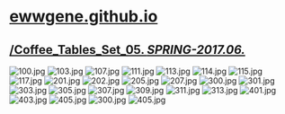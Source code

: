 
# [ewwgene.github.io](https://ewwgene.github.io/)
## [/Coffee_Tables_Set_05. _SPRING-2017.06._](https://ewwgene.github.io/Coffee_Tables_Set_05)
<a id="100"></a> ![100.jpg](https://ewwgene.github.io/Coffee_Tables_Set_05/100.jpg)
<a id="103"></a> ![103.jpg](https://ewwgene.github.io/Coffee_Tables_Set_05/103.jpg)
<a id="107"></a> ![107.jpg](https://ewwgene.github.io/Coffee_Tables_Set_05/107.jpg)
<a id="111"></a> ![111.jpg](https://ewwgene.github.io/Coffee_Tables_Set_05/111.jpg)
<a id="113"></a> ![113.jpg](https://ewwgene.github.io/Coffee_Tables_Set_05/113.jpg)
<a id="114"></a> ![114.jpg](https://ewwgene.github.io/Coffee_Tables_Set_05/114.jpg)
<a id="115"></a> ![115.jpg](https://ewwgene.github.io/Coffee_Tables_Set_05/115.jpg)
<a id="117"></a> ![117.jpg](https://ewwgene.github.io/Coffee_Tables_Set_05/117.jpg)
<a id="201m"></a> ![201.jpg](https://ewwgene.github.io/Coffee_Tables_Set_05/Making/201.jpg)
<a id="202m"></a> ![202.jpg](https://ewwgene.github.io/Coffee_Tables_Set_05/Making/202.jpg)
<a id="205m"></a> ![205.jpg](https://ewwgene.github.io/Coffee_Tables_Set_05/Making/205.jpg)
<a id="207m"></a> ![207.jpg](https://ewwgene.github.io/Coffee_Tables_Set_05/Making/207.jpg)
<a id="300m"></a> ![300.jpg](https://ewwgene.github.io/Coffee_Tables_Set_05/Making/300.jpg)
<a id="301m"></a> ![301.jpg](https://ewwgene.github.io/Coffee_Tables_Set_05/Making/301.jpg)
<a id="303m"></a> ![303.jpg](https://ewwgene.github.io/Coffee_Tables_Set_05/Making/303.jpg)
<a id="305m"></a> ![305.jpg](https://ewwgene.github.io/Coffee_Tables_Set_05/Making/305.jpg)
<a id="307m"></a> ![307.jpg](https://ewwgene.github.io/Coffee_Tables_Set_05/Making/307.jpg)
<a id="309m"></a> ![309.jpg](https://ewwgene.github.io/Coffee_Tables_Set_05/Making/309.jpg)
<a id="311m"></a> ![311.jpg](https://ewwgene.github.io/Coffee_Tables_Set_05/Making/311.jpg)
<a id="313m"></a> ![313.jpg](https://ewwgene.github.io/Coffee_Tables_Set_05/Making/313.jpg)
<a id="401m"></a> ![401.jpg](https://ewwgene.github.io/Coffee_Tables_Set_05/Making/401.jpg)
<a id="403m"></a> ![403.jpg](https://ewwgene.github.io/Coffee_Tables_Set_05/Making/403.jpg)
<a id="405m"></a> ![405.jpg](https://ewwgene.github.io/Coffee_Tables_Set_05/Making/405.jpg)
<a id="300"></a> ![300.jpg](https://ewwgene.github.io/Coffee_Tables_Set_05/300.jpg)
<a id="405"></a> ![405.jpg](https://ewwgene.github.io/Coffee_Tables_Set_05/405.jpg)

